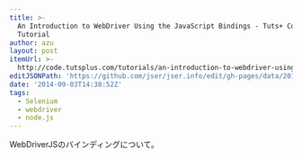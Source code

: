 ```yaml
---
title: >-
  An Introduction to WebDriver Using the JavaScript Bindings - Tuts+ Code
  Tutorial
author: azu
layout: post
itemUrl: >-
  http://code.tutsplus.com/tutorials/an-introduction-to-webdriver-using-the-javascript-bindings--cms-21855
editJSONPath: 'https://github.com/jser/jser.info/edit/gh-pages/data/2014/09/index.json'
date: '2014-09-03T14:38:52Z'
tags:
  - Selenium
  - webdriver
  - node.js
---
```

WebDriverJSのバインディングについて。
